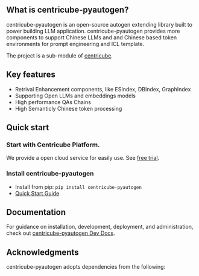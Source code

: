 ## What is centricube-pyautogen?

centricube-pyautogen is an open-source autogen extending library built to power building LLM application.
centricube-pyautogen provides more components to support Chinese LLMs and and Chinese based token environments for prompt engineering and ICL template.


The project is a sub-module of [centricube](https://github.com/cicit/centricube).


## Key features

- Retrival Enhancement components, like ESIndex, DBIndex, GraphIndex 
- Supporting Open LLMs and embeddings models 
- High performance QAs Chains
- High Semanticly Chinese token processing


## Quick start

### Start with Centricube Platform.

We provide a open cloud service for easily use. See [free trial](https://www.centricube.cn/).


### Install centricube-pyautogen

- Install from pip: `pip install centricube-pyautogen`
- [Quick Start Guide](https://scn3v8ba0o9m.feishu.cn/wiki/XTRVw4tUHi4ZQ2kDQpXc0l47nLg)


## Documentation

For guidance on installation, development, deployment, and administration, 
check out [centricube-pyautogen Dev Docs](https://scn3v8ba0o9m.feishu.cn/wiki/XTRVw4tUHi4ZQ2kDQpXc0l47nLg). 


## Acknowledgments

centricube-pyautogen adopts dependencies from the following:
